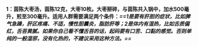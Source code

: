 #### 1：茵陈大枣汤，茵陈12克，大枣10枚。大枣掰碎，与茵陈共入锅中，加水500毫升，煎至300毫升。适用人群需要满足两个条件：*==1是要有肝胆的症状，比如脾气急躁，肝区疼痛、不适，慢性胆囊炎，脂肪肝等；2是体内有湿热，比如舌质偏红，舌苔黄腻。如果你自己看不懂舌苔的话，起码要有口苦、口黏的感觉。否则单纯的一般湿邪，没有化热的，不建议采用这种方法。==*